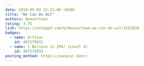 ```yaml
---
date: 2019-05-03 22:31:00 +0100
title: "We Can Do Wit"
authors: Beavertown
rating: 3.75
link: https://untappd.com/b/beavertown-we-can-do-wit/3152030
badges:
  - name: Artisan
    id: 497279932
  - name: I Believe in IPA! (Level 4)
    id: 497279933
posting_method: https://ownyour.beer/
---
```

